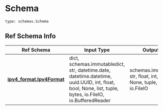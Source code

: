 # Schema
```
type: schemas.Schema
```

## Ref Schema Info
Ref Schema | Input Type | Output Type
---------- | ---------- | -----------
[**ipv4_format.Ipv4Format**](../../../../../../../components/schema/ipv4_format.md) | dict, schemas.immutabledict, str, datetime.date, datetime.datetime, uuid.UUID, int, float, bool, None, list, tuple, bytes, io.FileIO, io.BufferedReader | schemas.immutabledict, str, float, int, bool, None, tuple, bytes, io.FileIO
